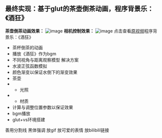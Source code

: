 ## 最终实现：基于glut的茶壶倒茶动画，程序背景乐：《酒狂》
**茶壶倒茶动画效果：**
![image](https://github.com/seimeicyx/graphics2022/blob/main/22251126%E9%99%88%E6%BB%A2%E8%A5%BF/Project1/result/still.gif)
**相机控制效果：**
![image](https://github.com/seimeicyx/graphics2022/blob/main/22251126%E9%99%88%E6%BB%A2%E8%A5%BF/Project1/result/move.gif)
点击查看[原视频](
https://www.bilibili.com/video/BV1gA411R78D/?vd_source=881f21b11ef8e2832f37c7c84736a66c)程序背景乐：《酒狂》


 * 茶杯倒茶的动画
 * 播放《酒狂》作为bgm
 * 不同视角与距离观察模型
解决方案
 * 水波正弦函数模拟
 * 颜色渐变以保证水倒下的渐变效果
 * 茶壶
 *	* 光照
 *	 * 材质
 *	计算与调整位置参数以保证效果
 *	bgm播放
 *	glut+vs环境搭建



善用分割线
黑体强调
放gif
放可爱的表情
放bilibili链接
